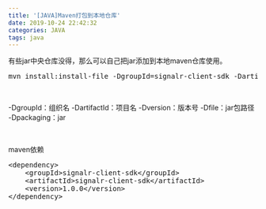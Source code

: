 ```yaml
---
title: '[JAVA]Maven打包到本地仓库'
date: 2019-10-24 22:42:32
categories: JAVA
tags: java
---
```


有些jar中央仓库没得，那么可以自己把jar添加到本地maven仓库使用。<!--more-->
<pre class="lang:default decode:true">mvn install:install-file -DgroupId=signalr-client-sdk -DartifactId=signalr-client-sdk -Dversion=1.0.0 -Dfile=G:\signalr-client-sdk-1.0.0.jar -Dpackaging=jar</pre>
&nbsp;

-DgroupId：组织名
-DartifactId：项目名
-Dversion：版本号
-Dfile：jar包路径
-Dpackaging：jar

&nbsp;

maven依赖
<pre class="lang:default decode:true ">&lt;dependency&gt;
	&lt;groupId&gt;signalr-client-sdk&lt;/groupId&gt;
	&lt;artifactId&gt;signalr-client-sdk&lt;/artifactId&gt;
	&lt;version&gt;1.0.0&lt;/version&gt;
&lt;/dependency&gt;</pre>
&nbsp;
